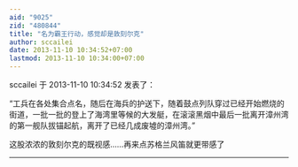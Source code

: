 ```yaml
---
aid: "9025"
zid: "480844"
title: "名为霸王行动，感觉却是敦刻尔克"
author: sccailei
date: 2013-11-10 10:34:52+07:00
lastmod: 2013-11-10 10:34:00+07:00
---
```


sccailei 于 2013-11-10 10:34:52 发表了：

“工兵在各处集合点名，随后在海兵的护送下，随着鼓点列队穿过已经开始燃烧的街道，一批一批的登上了海湾里等候的大发艇，在滚滚黑烟中最后一批离开漳州湾的第一舰队拔锚起航，离开了已经几成废墟的漳州湾。”

这股浓浓的敦刻尔克的既视感……再来点苏格兰风笛就更带感了

---
